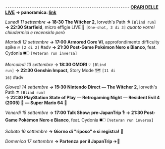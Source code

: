 <code>--------------------------------------------------------</code>
<b><u>ORARI DELLE LIVE</u></b>
<b>→ panoramica: <a href="https://trello.com/b/iKwdSGf3/sabaku">link</a></b>

<i>Lunedì 11 settembre</i>
<b>→ 18:30 The Witcher 2</b>, Iorveth's Path ⚗️ <code>[Blind run]</code> 
<b>→ 22:30 Starfield</b>, micro effigie LIVE 🌠 <code>[One-shot, 3 di 3]</code> <i>quanto vorrei chiudermici e recensirlo però</i>

<i>Martedì 12 settembre</i>
<b>→ 17:00 Armored Core VI</b>, approfondimento difficulty spike 🔥 <code>[2 di 2]</code> #adv
<b>→ 21:30 Post-Game Pokémon Nero e Bianco</b>, feat. Cydonia ◼️◻️ <code>[Veteran run inversa]</code>

<i>Mercoledì 13 settembre</i>
<b>→ 18:30 OMORI</b> 💡 <code>[Blind run]</code>
<b>→ 22:30 Genshin Impact</b>, Story Mode 🗺 <code>[11 di 16]</code> #adv

<i>Giovedì 14 settembre</i>
<b>→ 15:30 Nintendo Direct</b>
<b>― The Witcher 2</b>, Iorveth's Path ⚗️ <code>[Blind run]</code>  
<b>→ 22:30 PlayStation State of Play</b> 
<b>― Retrogaming Night</b>
<b>― Resident Evil 4 (2005)</b> 🧿
<b>― Super Mario 64</b> 🍄

<i>Venerdì 15 settembre</i>
<b>→ 17:00 Talk Show: pre-JapanTrip</b> 🎙
<b>→ 21:30 Post-Game Pokémon Nero e Bianco</b>, feat. Cydonia ◼️◻️ <code>[Veteran run inversa]</code>

<i>Sabato 16 settembre</i>
<b>→ Giorno di "riposo" e si registra!</b> 🎥

<i>Domenica 17 settembre</i>
<b>→ Partenza per il JapanTrip</b> ✈️🏯
